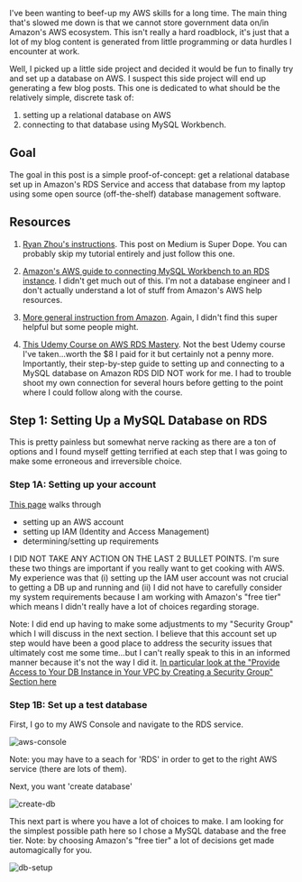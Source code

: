 I've been wanting to beef-up my AWS skills for a long time. The main thing that's slowed me down is that we cannot store government data on/in Amazon's AWS ecosystem. This isn't really a hard roadblock, it's just that a lot of my blog content is generated from little programming or data hurdles I encounter at work. 

Well, I picked up a little side project and decided it would be fun to finally try and set up a database on AWS. I suspect this side project will end up generating a few blog posts. This one is dedicated to what should be the relatively simple, discrete task of:

1. setting up a relational database on AWS
2. connecting to that database using MySQL Workbench.

## Goal

The goal in this post is a simple proof-of-concept: get a relational database set up in Amazon's RDS Service and access that database from my laptop using some open source (off-the-shelf) database management software.

## Resources

1. [Ryan Zhou's instructions](https://medium.com/@ryanzhou7/connecting-a-mysql-workbench-to-amazon-web-services-relational-database-service-36ae1f23d424). This post on Medium is Super Dope. You can probably skip my tutorial entirely and just follow this one.

2. [Amazon's AWS guide to connecting MySQL Workbench to an RDS instance](https://aws.amazon.com/premiumsupport/knowledge-center/connect-rds-mysql-workbench/). I didn't get much out of this. I'm not a database engineer and I don't actually understand a lot of stuff from Amazon's AWS help resources.

3. [More general instruction from Amazon](https://docs.aws.amazon.com/AmazonRDS/latest/UserGuide/CHAP_GettingStarted.html). Again, I didn't find this super helpful but some people might.

4. [This Udemy Course on AWS RDS Mastery](https://www.udemy.com/course/aws-master-class-databases-in-the-cloud-with-aws-rds/). Not the best Udemy course I've taken...worth the $8 I paid for it but certainly not a penny more. Importantly, their step-by-step guide to setting up and connecting to a MySQL database on Amazon RDS DID NOT work for me. I had to trouble shoot my own connection for several hours before getting to the point where I could follow along with the course.

## Step 1: Setting Up a MySQL Database on RDS

This is pretty painless but somewhat nerve racking as there are a ton of options and I found myself getting terrified at each step that I was going to make some erroneous and irreversible choice.

### Step 1A: Setting up your account

[This page](https://docs.aws.amazon.com/AmazonRDS/latest/UserGuide/CHAP_SettingUp.html) walks through 

* setting up an AWS account
* setting up IAM (Identity and Access Management)
* determining/setting up requirements

I DID NOT TAKE ANY ACTION ON THE LAST 2 BULLET POINTS. I'm sure these two things are important if you really want to get cooking with AWS. My experience was that (i) setting up the IAM user account was not crucial to getting a DB up and running and (ii) I did not have to carefully consider my system requirements because I am working with Amazon's "free tier" which means I didn't really have a lot of choices regarding storage.

Note: I did end up having to make some adjustments to my "Security Group" which I will discuss in the next section. I believe that this account set up step would have been a good place to address the security issues that ultimately cost me some time...but I can't really speak to this in an informed manner because it's not the way I did it. [In particular look at the "Provide Access to Your DB Instance in Your VPC by Creating a Security Group" Section here](https://docs.aws.amazon.com/AmazonRDS/latest/UserGuide/CHAP_SettingUp.html#CHAP_SettingUp.IAM)


### Step 1B: Set up a test database

First, I go to my AWS Console and navigate to the RDS service. 

![aws-console]('/images/aws-rds-home.png')

Note: you may have to a seach for 'RDS' in order to get to the right AWS service (there are lots of them).

Next, you want 'create database'

![create-db]('images/aws-rds-create-db.png')

This next part is where you have a lot of choices to make. I am looking for the simplest possible path here so I chose a MySQL database and the free tier. Note: by choosing Amazon's "free tier" a lot of decisions get made automagically for you.

![db-setup]('images/db-setup-1.png')




